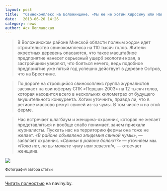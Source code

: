 ```yaml
---
layout: post
title:  "Свинокомплекс на Воложинщине. «Мы же не хотим Хиросиму или Нагасаки!»"
date:   2013-06-20 14:26
category: news
author: Ася Поплавская
---
```


> В Воложинском районе Минской области полным ходом идет строительство свинокомплекса на 110 тысяч голов. Жители окрестных деревень опасаются, что такое масштабное предприятие нанесет серьезный ущерб экологии края, а застройщики уверяют, что бояться нечего, ведь подобное предприятие уже пятый год успешно действует в деревне Остров, что на Брестчине. 

> По дороге на строящийся свинокоплекс группа журналистов заезжает на свиноферму СПК «Першаи-2003» на 12 тысяч голов, которая находится всего в нескольких километрах от будущего внушительного конкурента. Хотим уточнить, правда ли, что в регионе массово режут свиней из-за чумы. В том числе и на этой ферме. 

> Нас встречает шлагбаум и женщина-охранник, которая не желает представляться и вообще слабо понимает, зачем приехали журналисты. Пускать нас на территорию фермы она тоже не желает. *«В районе объявлена эпидемия свиной чумы»*, — заявляет охранник. *«Свиньи в районе болеют?»* — уточняем мы. *«Пока нет, но вы можете чуму нам завезти!»,* — отвечает женщина.

![](http://naviny.by/media/2013.06_w4/download/ferma/02.jpg)

<small>Фотография автора статьи</small>

---

[Читать полностью](http://naviny.by/rubrics/society/2013/06/20/ic_articles_116_182110/) на naviny.by.